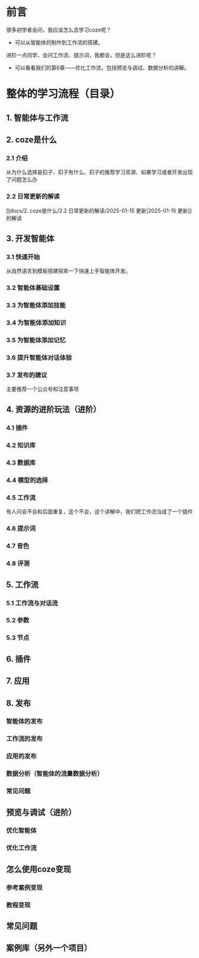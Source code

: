 # 前言

很多初学者会问，我应该怎么去学习coze呢？

- 可以从智能体的制作到工作流的搭建。

进阶一点同学，会问工作流、提示词，我都会，但是这么进阶呢？

- 可以看看我们的第6章——优化工作流，包括预览与调试、数据分析的讲解。

# 整体的学习流程（目录）

## 1. 智能体与工作流

## 2. coze是什么

### 2.1 介绍 
从为什么选择是扣子、扣子有什么、扣子的推荐学习资源、如果学习或者开发出现了问题怎么办


### 2.2 日常更新的解读
[[docs/2. coze是什么/2.2 日常更新的解读/2025-01-15 更新|2025-01-15 更新]]的解读

## 3. 开发智能体

### 3.1 快速开始
从自然语言到模板搭建探索一下快速上手智能体开发。

### 3.2 智能体基础设置

### 3.3 为智能体添加技能

### 3.4 为智能体添加知识

### 3.5 为智能体添加记忆

### 3.6 提升智能体对话体验

### 3.7 发布的建议

主要推荐一个公众号和注意事项



## 4. 资源的进阶玩法（进阶）


### 4.1 插件
### 4.2 知识库

### 4.3 数据库

### 4.4 模型的选择

### 4.5 工作流
有人问会不会和后面重复，这个不会，这个讲解中，我们把工作流当成了一个插件
### 4.6 提示词

### 4.7 音色

### 4.8 评测


## 5. 工作流
### 5.1 工作流与对话流

### 5.2 参数

### 5.3 节点


## 6. 插件

## 7. 应用

## 8. 发布

### 智能体的发布

### 工作流的发布

### 应用的发布

### 数据分析（智能体的流量数据分析）

### 常见问题

## 预览与调试（进阶）

### 优化智能体

### 优化工作流


## 怎么使用coze变现

### 参考案例变现

### 教程变现

## 常见问题



## 案例库（另外一个项目）
